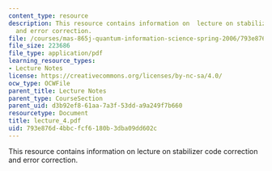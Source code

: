 ```yaml
---
content_type: resource
description: This resource contains information on  lecture on stabilizer code correction
  and error correction.
file: /courses/mas-865j-quantum-information-science-spring-2006/793e876d4bbcfcf6180b3dba09dd602c_lecture_4.pdf
file_size: 223686
file_type: application/pdf
learning_resource_types:
- Lecture Notes
license: https://creativecommons.org/licenses/by-nc-sa/4.0/
ocw_type: OCWFile
parent_title: Lecture Notes
parent_type: CourseSection
parent_uid: d3b92ef8-61aa-7a3f-53dd-a9a249f7b660
resourcetype: Document
title: lecture_4.pdf
uid: 793e876d-4bbc-fcf6-180b-3dba09dd602c
---
```

This resource contains information on  lecture on stabilizer code correction and error correction.